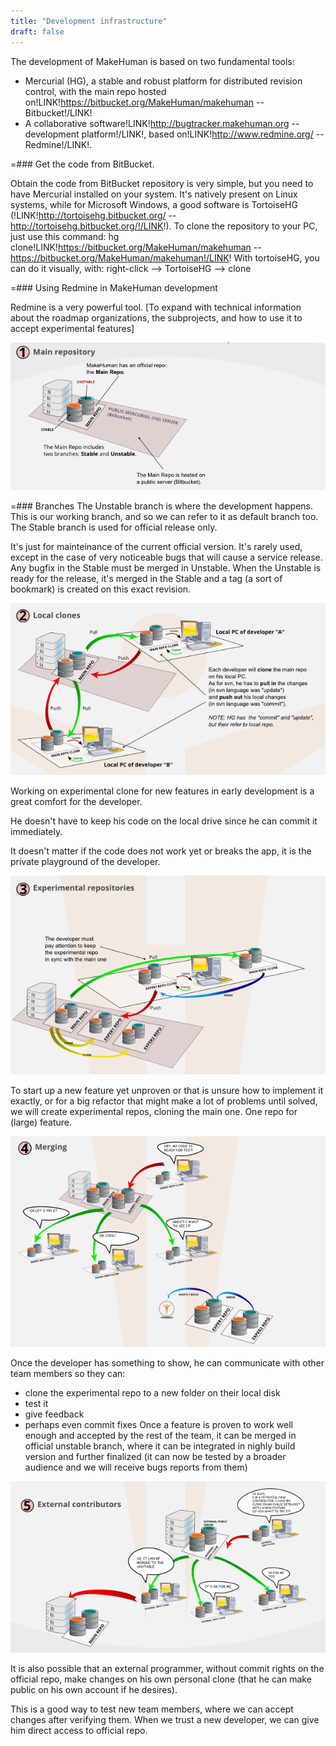 ```yaml
---
title: "Development infrastructure"
draft: false
---
```


The development of MakeHuman is based on two fundamental tools:
* Mercurial (HG), a stable and robust platform for distributed revision control, with the main repo hosted on!LINK!https://bitbucket.org/MakeHuman/makehuman -- Bitbucket!/LINK!
* A collaborative software!LINK!http://bugtracker.makehuman.org -- development platform!/LINK!, based on!LINK!http://www.redmine.org/ -- Redmine!/LINK!.

=### Get the code from BitBucket.

Obtain the code from BitBucket repository is very simple, but you need to have Mercurial installed on your system.
It's natively present on Linux systems, while for Microsoft Windows, a good software is TortoiseHG (!LINK!http://tortoisehg.bitbucket.org/ -- http://tortoisehg.bitbucket.org/!/LINK!).
To clone the repository to your PC, just use this command:
hg clone!LINK!https://bitbucket.org/MakeHuman/makehuman -- https://bitbucket.org/MakeHuman/makehuman!/LINK!
With tortoiseHG, you can do it visually, with:
right-click --> TortoiseHG --> clone

=### Using Redmine in MakeHuman development

Redmine is a very powerful tool.
[To expand with technical information about the roadmap organizations, the subprojects, and how to use it to accept experimental features]

 

![mh-hg-infographic01.png](mh-hg-infographic01.png)

 

=### Branches
The Unstable branch is where the development happens. This is our working branch, and so we can refer to it as default branch too.
The Stable branch is used for official release only.
  
It's just for mainteinance of the current official version. It's rarely used, except in the case of very noticeable bugs that will cause a service release. Any bugfix in the Stable must be merged in Unstable.
When the Unstable is ready for the release, it's merged in the Stable and a tag (a sort of bookmark) is created on this exact revision.
 

![mh-hg-infographic02.png](mh-hg-infographic02.png)

 
Working on experimental clone for new features in early development is a great comfort for the developer.
  
He doesn't have to keep his  code on the local drive since he  can commit it immediately.
  
It doesn't  matter if the code does not work yet or breaks the app, it is the private playground of the developer.
 

![mh-hg-infographic03.png](mh-hg-infographic03.png)

 
To start up a new feature yet unproven or that is unsure how to implement it exactly, or for a big refactor that might make a lot of problems until solved, we will create experimental repos, cloning the main one. One repo for (large) feature.
 

![mh-hg-infographic04.png](mh-hg-infographic04.png)

 
Once the developer has something to show, he can communicate with other team members so  they can:
* clone the experimental repo to a new folder on their local disk
* test it
* give feedback
* perhaps even commit fixes
Once a feature is proven to work  well enough and accepted by the rest of the team, it can be merged in official unstable branch, where it can be integrated in nighly build version and further finalized (it can now be tested by a broader audience and we will receive bugs reports from them)
 

![mh-hg-infographic05.png](mh-hg-infographic05.png)

 
It is also possible that an external programmer, without commit rights on the official repo, make changes on his own personal clone (that he can make public on his own account if he desires).
  
This is a good way to test new team members, where we can accept changes after verifying them. When we trust a new developer, we can give him direct access to official repo.